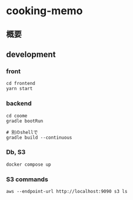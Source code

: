 # cooking-memo

## 概要

## development

### front

```shell
cd frontend
yarn start
```

### backend

```shell
cd coome
gradle bootRun

# 別のshellで
gradle build --continuous
```

### Db, S3

```shell
docker compose up
```

### S3 commands

```shell
aws --endpoint-url http://localhost:9090 s3 ls
```

